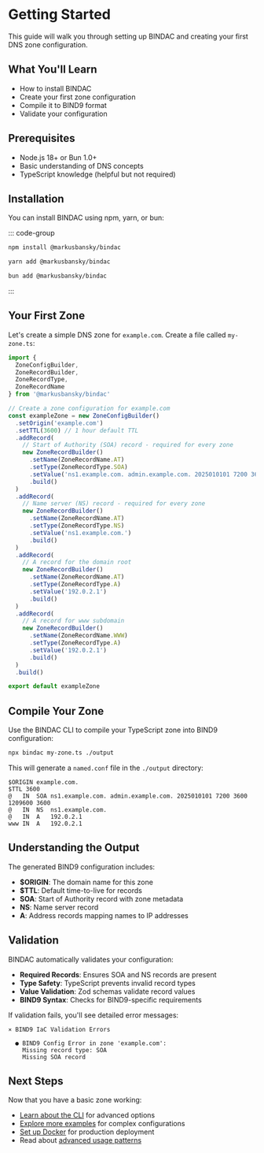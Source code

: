 # Getting Started

This guide will walk you through setting up BINDAC and creating your first DNS zone configuration.

## What You'll Learn

- How to install BINDAC
- Create your first zone configuration
- Compile it to BIND9 format
- Validate your configuration

## Prerequisites

- Node.js 18+ or Bun 1.0+
- Basic understanding of DNS concepts
- TypeScript knowledge (helpful but not required)

## Installation

You can install BINDAC using npm, yarn, or bun:

::: code-group

```bash [npm]
npm install @markusbansky/bindac
```

```bash [yarn]
yarn add @markusbansky/bindac
```

```bash [bun]
bun add @markusbansky/bindac
```

:::

## Your First Zone

Let's create a simple DNS zone for `example.com`. Create a file called `my-zone.ts`:

```typescript
import {
  ZoneConfigBuilder,
  ZoneRecordBuilder,
  ZoneRecordType,
  ZoneRecordName
} from '@markusbansky/bindac'

// Create a zone configuration for example.com
const exampleZone = new ZoneConfigBuilder()
  .setOrigin('example.com')
  .setTTL(3600) // 1 hour default TTL
  .addRecord(
    // Start of Authority (SOA) record - required for every zone
    new ZoneRecordBuilder()
      .setName(ZoneRecordName.AT)
      .setType(ZoneRecordType.SOA)
      .setValue('ns1.example.com. admin.example.com. 2025010101 7200 3600 1209600 3600')
      .build()
  )
  .addRecord(
    // Name server (NS) record - required for every zone
    new ZoneRecordBuilder()
      .setName(ZoneRecordName.AT)
      .setType(ZoneRecordType.NS)
      .setValue('ns1.example.com.')
      .build()
  )
  .addRecord(
    // A record for the domain root
    new ZoneRecordBuilder()
      .setName(ZoneRecordName.AT)
      .setType(ZoneRecordType.A)
      .setValue('192.0.2.1')
      .build()
  )
  .addRecord(
    // A record for www subdomain
    new ZoneRecordBuilder()
      .setName(ZoneRecordName.WWW)
      .setType(ZoneRecordType.A)
      .setValue('192.0.2.1')
      .build()
  )
  .build()

export default exampleZone
```

## Compile Your Zone

Use the BINDAC CLI to compile your TypeScript zone into BIND9 configuration:

```bash
npx bindac my-zone.ts ./output
```

This will generate a `named.conf` file in the `./output` directory:

```bind
$ORIGIN example.com.
$TTL 3600
@	IN	SOA	ns1.example.com. admin.example.com. 2025010101 7200 3600 1209600 3600
@	IN	NS	ns1.example.com.
@	IN	A	192.0.2.1
www	IN	A	192.0.2.1
```

## Understanding the Output

The generated BIND9 configuration includes:

- **$ORIGIN**: The domain name for this zone
- **$TTL**: Default time-to-live for records
- **SOA**: Start of Authority record with zone metadata
- **NS**: Name server record
- **A**: Address records mapping names to IP addresses

## Validation

BINDAC automatically validates your configuration:

- **Required Records**: Ensures SOA and NS records are present
- **Type Safety**: TypeScript prevents invalid record types
- **Value Validation**: Zod schemas validate record values
- **BIND9 Syntax**: Checks for BIND9-specific requirements

If validation fails, you'll see detailed error messages:

```
⨯ BIND9 IaC Validation Errors

  ● BIND9 Config Error in zone 'example.com':
    Missing record type: SOA
    Missing SOA record
```

## Next Steps

Now that you have a basic zone working:

- [Learn about the CLI](/guide/cli-usage) for advanced options
- [Explore more examples](/examples/) for complex configurations
- [Set up Docker](/guide/docker-usage) for production deployment
- Read about [advanced usage patterns](/guide/basic-usage)